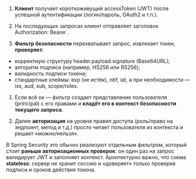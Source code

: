 1. **Клиент** получает короткоживущий accessToken (JWT) после успешной аутентификации (логин/пароль, OAuth2 и т.п.).
2. На последующих запросах клиент отправляет заголовок 
   Authorization: Bearer <JWT>.

3. **Фильтр безопасности** перехватывает запрос, извлекает токен, **проверяет**:
 - корректную структуру header.payload.signature (Base64URL);
 - алгоритм подписи (например, HS256 или RS256);
 - валидность подписи токена;
 - стандартные клеймы: exp (не истёк), nbf, iat, а при необходимости — iss, aud, sub, scope/roles.

1. Если всё ок — фильтр создает представление пользователя (principal) с его правами и **кладёт его в контекст безопасности текущего запроса**.

2. Далее **авторизация** на уровне правил доступа (роль/право на эндпоинт, метод и т.д.) просто читает пользователя из контекста и решает «можно/нельзя».

В Spring Security это обычно реализуют отдельным фильтром, который стоит **раньше авторизационных проверок**: он один раз на запрос валидирует JWT и заполняет контекст. Архитектурно важно, что схема **stateless**: сервер не хранит сессию и «доверяет» только проверке подписи и сроков действия токена.